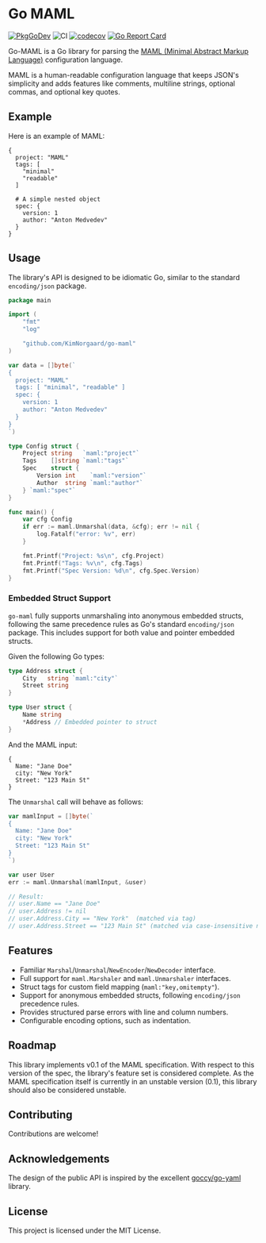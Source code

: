 # Go MAML

[![PkgGoDev](https://pkg.go.dev/badge/github.com/KimNorgaard/go-maml)](https://pkg.go.dev/github.com/KimNorgaard/go-maml)
![CI](https://github.com/KimNorgaard/go-maml/workflows/CI/badge.svg)
[![codecov](https://codecov.io/gh/KimNorgaard/go-maml/branch/main/graph/badge.svg)](https://codecov.io/gh/KimNorgaard/go-maml)
[![Go Report Card](https://goreportcard.com/badge/github.com/KimNorgaard/go-maml)](https://goreportcard.com/report/github.com/KimNorgaard/go-maml)

Go-MAML is a Go library for parsing the [MAML (Minimal Abstract Markup
Language)](https://maml.dev) configuration language.

MAML is a human-readable configuration language that keeps JSON's simplicity and
adds features like comments, multiline strings, optional commas, and optional
key quotes.

## Example

Here is an example of MAML:

```maml
{
  project: "MAML"
  tags: [
    "minimal"
    "readable"
  ]

  # A simple nested object
  spec: {
    version: 1
    author: "Anton Medvedev"
  }
}
```

## Usage

The library's API is designed to be idiomatic Go, similar to the standard
`encoding/json` package.

```go
package main

import (
	"fmt"
	"log"

	"github.com/KimNorgaard/go-maml"
)

var data = []byte(`
{
  project: "MAML"
  tags: [ "minimal", "readable" ]
  spec: {
    version: 1
    author: "Anton Medvedev"
  }
}
`)

type Config struct {
	Project string   `maml:"project"`
	Tags    []string `maml:"tags"`
	Spec    struct {
		Version int    `maml:"version"`
		Author  string `maml:"author"`
	} `maml:"spec"`
}

func main() {
	var cfg Config
	if err := maml.Unmarshal(data, &cfg); err != nil {
		log.Fatalf("error: %v", err)
	}

	fmt.Printf("Project: %s\n", cfg.Project)
	fmt.Printf("Tags: %v\n", cfg.Tags)
	fmt.Printf("Spec Version: %d\n", cfg.Spec.Version)
}
```
### Embedded Struct Support

`go-maml` fully supports unmarshaling into anonymous embedded structs, following
the same precedence rules as Go's standard `encoding/json` package. This
includes support for both value and pointer embedded structs.

Given the following Go types:

```go
type Address struct {
    City   string `maml:"city"`
    Street string
}

type User struct {
    Name string
    *Address // Embedded pointer to struct
}
```

And the MAML input:

```maml
{
  Name: "Jane Doe"
  city: "New York"
  Street: "123 Main St"
}
```

The `Unmarshal` call will behave as follows:

```go
var mamlInput = []byte(`
{
  Name: "Jane Doe"
  city: "New York"
  Street: "123 Main St"
}
`)

var user User
err := maml.Unmarshal(mamlInput, &user)

// Result:
// user.Name == "Jane Doe"
// user.Address != nil
// user.Address.City == "New York"  (matched via tag)
// user.Address.Street == "123 Main St" (matched via case-insensitive name)
```

## Features

*   Familiar `Marshal`/`Unmarshal`/`NewEncoder`/`NewDecoder` interface.
*   Full support for `maml.Marshaler` and `maml.Unmarshaler` interfaces.
*   Struct tags for custom field mapping (`maml:"key,omitempty"`).
*   Support for anonymous embedded structs, following `encoding/json` precedence rules.
*   Provides structured parse errors with line and column numbers.
*   Configurable encoding options, such as indentation.

## Roadmap

This library implements v0.1 of the MAML specification. With respect to this
version of the spec, the library's feature set is considered complete. As the
MAML specification itself is currently in an unstable version (0.1), this
library should also be considered unstable.

## Contributing

Contributions are welcome!

## Acknowledgements

The design of the public API is inspired by the excellent
[goccy/go-yaml](https://github.com/goccy/go-yaml) library.

## License

This project is licensed under the MIT License.
